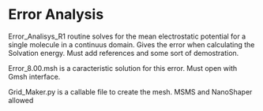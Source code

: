 # Error Analysis

Error_Analisys_R1 routine solves for the mean electrostatic potential for a single molecule in a continuus domain. Gives 
the error when calculating the Solvation energy. Must add references and some sort of demostration.

Error_8.00.msh is a caracteristic solution for this error. Must open with Gmsh interface.

Grid_Maker.py is a callable file to create the mesh. MSMS and NanoShaper allowed


